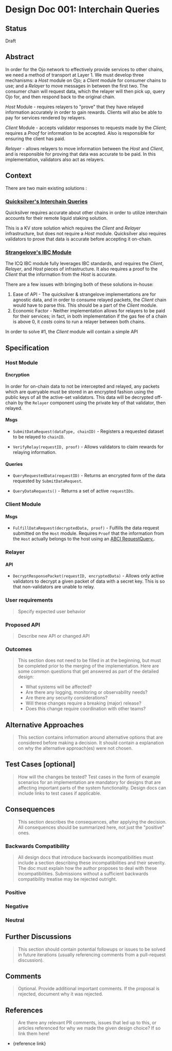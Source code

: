 # Design Doc 001: Interchain Queries

## Status

Draft

## Abstract

In order for the Ojo network to effectively provide services to other chains, we need a method of transport at Layer 1. We must develop three mechanisms: a *Host* module on Ojo; a *Client* module for consumer chains to use; and a *Relayer* to move messages in between the first two. The consumer chain will request data, which the relayer will then pick up, query Ojo for, and then respond back to the original chain.

*Host* Module - requires relayers to "prove" that they have relayed information accurately in order to gain rewards. Clients will also be able to pay for services rendered by relayers.

*Client* Module - accepts validator responses to requests made by the *Client*; requires a *Proof* for information to be accepted. Also is responsible for ensuring the client has paid.

*Relayer* - allows relayers to move information between the *Host* and *Client*, and is responsible for proving that data was accurate to be paid. In this implementation, validators also act as relayers.

## Context

There are two main existing solutions :

### [Quicksilver's Interchain Queries](https://github.com/ingenuity-build/quicksilver/tree/main/x/interchainquery/keeper)

Quicksilver requires accurate about other chains in order to utilize interchain accounts for their remote liquid staking solution.

This is a KV store solution which requires the *Client* and *Relayer* infrastructure, but does not require a *Host* module. Quicksilver also requires validators to prove that data is accurate before accepting it on-chain.

### [Strangelove's IBC Module](https://github.com/strangelove-ventures/ibc-go/tree/feature/icq_implementation/modules/apps/icq)

The ICQ IBC module fully leverages IBC standards, and requires the *Client*, *Relayer*, and *Host* pieces of infrastructure. It also requires a proof to the *Client* that the information from the *Host* is accurate.

There are a few issues with bringing both of these solutions in-house:

1. Ease of API - The quicksilver & strangelove implementations are for agnostic data, and in order to consume relayed packets, the *Client* chain would have to parse this. This should be a part of the *Client* module.
2. Economic Factor - Neither implementation allows for relayers to be paid for their services; in fact, in both implementation if the gas fee of a chain is above 0, it *costs* coins to run a relayer between both chains.

In order to solve #1, the *Client* module will contain a simple API

## Specification

### Host Module

#### Encryption

In order for on-chain data to not be intercepted and relayed, any packets which are queryable must be stored in an encrypted fashion using the public keys of all the active-set validators. This data will be decrypted off-chain by the `Relayer` component using the private key of that validator, then relayed.

#### Msgs

- `SubmitDataRequest(dataType, chainID)` - Registers a requested dataset to be relayed to `chainID`.

- `VerifyRelay(requestID, proof)` - Allows validators to claim rewards for relaying information.

#### Queries

- `QueryRequestedData(requestID)` - Returns an encrypted form of the data requested by `SubmitDataRequest`.

- `QueryDataRequests()` - Returns a set of active `requestIDs`.

### Client Module

#### Msgs

- `FulfillDataRequest(decryptedData, proof)` - Fulfills the data request submitted on the `Host` module. Requires `Proof` that the information from the `Host` actually belongs to the host using an [ABCI RequestQuery.](https://github.com/strangelove-ventures/ibc-go/tree/feature/icq_implementation/modules/apps/icq#abci-query).

### Relayer

#### API

-  `DecryptResponsePacket(requestID, encryptedData)` - Allows only active validators to decrypt a given packet of data with a secret key. This is so that non-validators are unable to relay.

### User requirements

> Specify expected user behavior

### Proposed API

> Describe new API or changed API

### Outcomes

> This section does not need to be filled in at the beginning, but must
> be completed prior to the merging of the implementation.
> Here are some common questions that get answered as part of the detailed design:
>
> - What systems will be affected?
> - Are there any logging, monitoring or observability needs?
> - Are there any security considerations?
> - Will these changes require a breaking (major) release?
> - Does this change require coordination with other teams?

## Alternative Approaches

> This section contains information around alternative options that are considered
> before making a decision. It should contain a explanation on why the alternative
> approach(es) were not chosen.

## Test Cases [optional]

> How will the changes be tested?
> Test cases in the form of example scenarios for an implementation are mandatory for designs that are affecting important parts of the system functionality. Design docs can include links to test cases if applicable.

## Consequences

> This section describes the consequences, after applying the decision. All
> consequences should be summarized here, not just the "positive" ones.

### Backwards Compatibility

> All design docs that introduce backwards incompatibilities must include a section describing these incompatibilities and their severity. The doc must explain how the author proposes to deal with these incompatibilities. Submissions without a sufficient backwards compatibility treatise may be rejected outright.

### Positive

### Negative

### Neutral

## Further Discussions

> This section should contain potential followups or issues to be solved in future iterations (usually referencing comments from a pull-request discussion).

## Comments

> Optional. Provide additional important comments.
> If the proposal is rejected, document why it was rejected.

## References

> Are there any relevant PR comments, issues that led up to this, or articles
> referenced for why we made the given design choice? If so link them here!

- {reference link}
